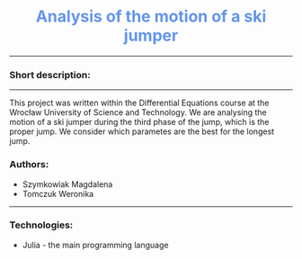 # <span style="color:#6495ED;"> <center>Analysis of the motion of a  ski jumper </center> </span>
----------------------------------------------------------------------------------------------------
### Short description:
-----------------
This project was written within the Differential Equations course at the Wrocław University of Science and Technology.
We are analysing the motion of a ski jumper during the third phase of the jump, which is the proper jump. We consider which parametes are the best for the longest jump.

### Authors: 
* Szymkowiak Magdalena
* Tomczuk Weronika
--------------------
### Technologies:
 * Julia - the main programming language